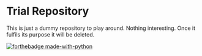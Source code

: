 # Trial Repository

This is just a dummy repository to play around. Nothing interesting. Once it fulfils its purpose it will be deleted.

[![forthebadge made-with-python](http://ForTheBadge.com/images/badges/made-with-python.svg)](https://www.python.org/)

